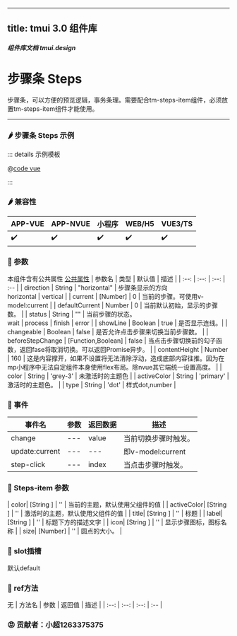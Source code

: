 <!--
 * @Autor: 小超1263375375
 * @Date: 2022-06-18 10:31:03
 * @LastEditors: 小超1263375375
 * @LastEditTime: 2022-06-18 10:54:28
 * @FilePath: \tm-vuetify-for-vue3\tmuidocs\doc\com\Steps.md
 * @Description: 
 * 
 * Copyright (c) 2022 by 小超1263375375, All Rights Reserved. 
-->
---
title: tmui 3.0 组件库
---

<dirtoc></dirtoc>

##### 组件库文档 tmui.design

# 步骤条 Steps
步骤条，可以方便的预览逻辑，事务条理。需要配合tm-steps-item组件，必须放置tm-steps-item组件才能使用。

---

### :hot_pepper: 步骤条 Steps 示例

<webview url="https://tmui.design/h5/#/pages/daohang/steps"></webview>

::: details 示例模板

@[code vue](pages/daohang/steps.nvue)

:::

### :hot_pepper: 兼容性

| APP-VUE | APP-NVUE | 小程序 | WEB/H5 | VUE3/TS |
| --- | --- | --- | --- | --- |
| :heavy_check_mark: | :heavy_check_mark: | :heavy_check_mark: | :heavy_check_mark: | :heavy_check_mark: |

### :seedling: 参数
本组件含有公共属性 [公共属性](/doc/spec/组件公共样式.md)
| 参数名 | 类型 | 默认值 | 描述 |
| :--: | :--: | :--: | :-- |
| direction | String | "horizontal" | 步骤条显示的方向<br> horizontal &#124; vertical |
| current | [Number] | 0 | 当前的步骤。可使用v-model:current |
| defaultCurrent | Number | 0 | 当前默认初始，显示的步骤数。 |
| status | String | "" | 当前步骤的状态。<br> wait &#124; process &#124; finish &#124; error |
| showLine | Boolean | true | 是否显示连线。|
| changeable | Boolean | false | 是否允许点击步骤来切换当前步骤数。 |
| beforeStepChange | [Function,Boolean] | false |  当点击步骤切换前的勾子函数，返回fase将取消切换。可以返回Promise异步。 |
| contentHeight | Number | 160 | 这是内容撑开，如果不设置将无法清除浮动，造成底部内容往推。因为在mp小程序中无法自定组件本身使用flex布局。除nvue其它端统一设置高度。 |
| color | String | 'grey-3' | 未激活时的主题色 |
| activeColor | String | 'primary' | 激活时的主题色。 |
| type | String | 'dot' | 样式dot,number |

### :rose: 事件
| 事件名 | 参数 | 返回数据 | 描述 |
| --- | --- | --- | --- |
| change | --- | value | 当前切换步骤时触发。 |
| update:current | --- | --- | 即v-model:current |
| step-click | --- | index | 当点击步骤时触发。 |

### :seedling: Steps-item 参数
| color| [String ] | '' | 当前的主题，默认使用父组件的值 |
| activeColor| [String ] | '' | 激活时的主题，默认使用父组件的值 |
| title| [String ] | '' | 标题 |
| label| [String ] | '' | 标题下方的描述文字 |
| icon| [String ] | '' | 显示步骤图标，图标名称 |
| size| [Number] | '' | 圆点的大小。 |

### :corn: slot插槽

默认default

### :green_salad: ref方法
无
| 方法名 | 参数 | 返回值 | 描述 |
| :--: | :--: | :--: | :-- |

### :rage: 贡献者：小超1263375375